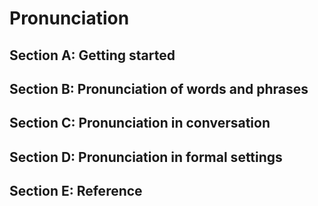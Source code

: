 

# Pronunciation


## Section A: Getting started


## Section B: Pronunciation of words and phrases


## Section C: Pronunciation in conversation


## Section D: Pronunciation in formal settings


## Section E: Reference

